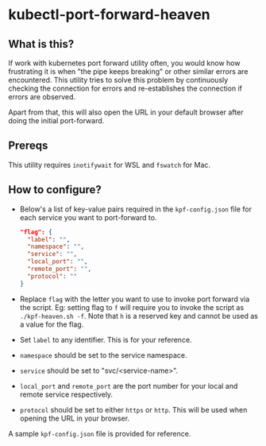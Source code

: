 # kubectl-port-forward-heaven

## What is this?

If work with kubernetes port forward utility often, you would know how frustrating it is when "the pipe keeps breaking" or other similar errors are encountered. This utility tries to solve this problem by continuously checking the connection for errors and re-establishes the connection if errors are observed.

Apart from that, this will also open the URL in your default browser after doing the initial port-forward.

## Prereqs

This utility requires `inotifywait` for WSL and `fswatch` for Mac.

## How to configure?

- Below's a list of key-value pairs required in the `kpf-config.json` file for each service you want to port-forward to.

  ```json
  "flag": {
    "label": "",
    "namespace": "",
    "service": "",
    "local_port": "",
    "remote_port": "",
    "protocol": ""
  }
  ```

- Replace `flag` with the letter you want to use to invoke port forward via the script. Eg: setting flag to `f` will require you to invoke the script as `./kpf-heaven.sh -f`. Note that `h` is a reserved key and cannot be used as a value for the flag.
- Set `label` to any identifier. This is for your reference.
- `namespace` should be set to the service namespace.
- `service` should be set to "svc/\<service-name\>".
- `local_port` and `remote_port` are the port number for your local and remote service respectively.
- `protocol` should be set to either `https` or `http`. This will be used when opening the URL in your browser.

A sample `kpf-config.json` file is provided for reference.

